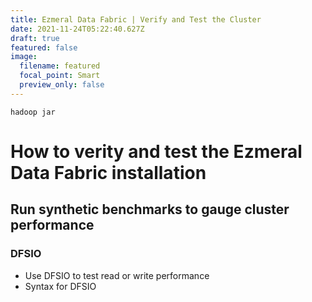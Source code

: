 ```yaml
---
title: Ezmeral Data Fabric | Verify and Test the Cluster
date: 2021-11-24T05:22:40.627Z
draft: true
featured: false
image:
  filename: featured
  focal_point: Smart
  preview_only: false
---
```

```shell
hadoop jar 
```

# How to verity and test the Ezmeral Data Fabric installation

## Run synthetic benchmarks to gauge cluster performance

### DFSIO

* Use DFSIO to test read or write performance
* Syntax for DFSIO